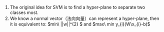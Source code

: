 1. The original idea for SVM is to find a hyper-plane to separate two classes most.
1. We know a normal vector（法向向量）can represent a hyper-plane, then it is equivalent to:
$min\ \|\|w\|\|^{2} $ and $max\ min y_{i}(W\x_{i}-b)$
